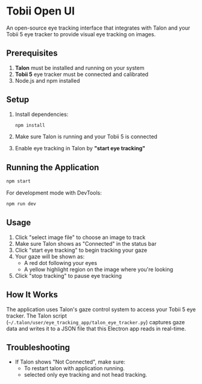# Tobii Open UI

An open-source eye tracking interface that integrates with Talon and your Tobii 5 eye tracker to provide visual eye tracking on images.

## Prerequisites

1. **Talon** must be installed and running on your system
2. **Tobii 5** eye tracker must be connected and calibrated
3. Node.js and npm installed

## Setup

1. Install dependencies:
   ```bash
   npm install
   ```

2. Make sure Talon is running and your Tobii 5 is connected

3. Enable eye tracking in Talon by **"start eye tracking"**

## Running the Application

```bash
npm start
```

For development mode with DevTools:
```bash
npm run dev
```

## Usage

1. Click "select image file" to choose an image to track
2. Make sure Talon shows as "Connected" in the status bar
3. Click "start eye tracking" to begin tracking your gaze
4. Your gaze will be shown as:
   - A red dot following your eyes
   - A yellow highlight region on the image where you're looking
5. Click "stop tracking" to pause eye tracking

## How It Works

The application uses Talon's gaze control system to access your Tobii 5 eye tracker. The Talon script (`~/.talon/user/eye_tracking_app/talon_eye_tracker.py`) captures gaze data and writes it to a JSON file that this Electron app reads in real-time.

## Troubleshooting

- If Talon shows "Not Connected", make sure:
  - To restart talon with application running.
  - selected only eye tracking and not head tracking.


